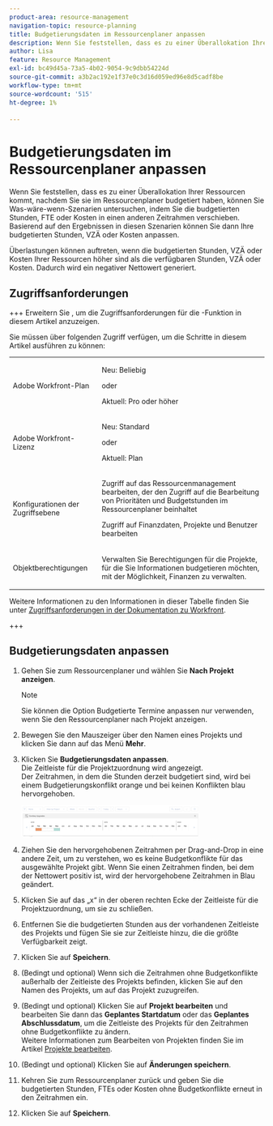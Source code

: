```yaml
---
product-area: resource-management
navigation-topic: resource-planning
title: Budgetierungsdaten im Ressourcenplaner anpassen
description: Wenn Sie feststellen, dass es zu einer Überallokation Ihrer Ressourcen kommt, nachdem Sie sie im Ressourcenplaner budgetiert haben, können Sie Was-wäre-wenn-Szenarien untersuchen, indem Sie die budgetierten Stunden, FTE oder Kosten in einen anderen Zeitrahmen verschieben. Basierend auf den Ergebnissen in diesen Szenarien können Sie dann Ihre budgetierten Stunden, VZÄ oder Kosten anpassen.
author: Lisa
feature: Resource Management
exl-id: bc49d45a-73a5-4b02-9054-9c9dbb54224d
source-git-commit: a3b2ac192e1f37e0c3d16d059ed96e8d5cadf8be
workflow-type: tm+mt
source-wordcount: '515'
ht-degree: 1%

---
```


# Budgetierungsdaten im Ressourcenplaner anpassen

Wenn Sie feststellen, dass es zu einer Überallokation Ihrer Ressourcen kommt, nachdem Sie sie im Ressourcenplaner budgetiert haben, können Sie Was-wäre-wenn-Szenarien untersuchen, indem Sie die budgetierten Stunden, FTE oder Kosten in einen anderen Zeitrahmen verschieben. Basierend auf den Ergebnissen in diesen Szenarien können Sie dann Ihre budgetierten Stunden, VZÄ oder Kosten anpassen.

Überlastungen können auftreten, wenn die budgetierten Stunden, VZÄ oder Kosten Ihrer Ressourcen höher sind als die verfügbaren Stunden, VZÄ oder Kosten. Dadurch wird ein negativer Nettowert generiert.

## Zugriffsanforderungen

+++ Erweitern Sie , um die Zugriffsanforderungen für die -Funktion in diesem Artikel anzuzeigen.

Sie müssen über folgenden Zugriff verfügen, um die Schritte in diesem Artikel ausführen zu können:

<table style="table-layout:auto"> 
 <col> 
 <col> 
 <tbody> 
  <tr> 
   <td role="rowheader">Adobe Workfront-Plan</td> 
    <td><p>Neu: Beliebig</p>
       <p>oder</p>
       <p>Aktuell: Pro oder höher</p> </td> 
  </tr> 
  <tr> 
   <td role="rowheader">Adobe Workfront-Lizenz</td> 
   <td><p>Neu: Standard</p>
       <p>oder</p>
       <p>Aktuell: Plan</p></td> 
  </tr> 
  <tr> 
   <td role="rowheader">Konfigurationen der Zugriffsebene</td> 
   <td> <p>Zugriff auf das Ressourcenmanagement bearbeiten, der den Zugriff auf die Bearbeitung von Prioritäten und Budgetstunden im Ressourcenplaner beinhaltet</p> <p>Zugriff auf Finanzdaten, Projekte und Benutzer bearbeiten</p></td> 
  </tr> 
  <tr> 
   <td role="rowheader">Objektberechtigungen</td> 
   <td> <p>Verwalten Sie Berechtigungen für die Projekte, für die Sie Informationen budgetieren möchten, mit der Möglichkeit, Finanzen zu verwalten.</p></td> 
  </tr> 
 </tbody> 
</table>

Weitere Informationen zu den Informationen in dieser Tabelle finden Sie unter [Zugriffsanforderungen in der Dokumentation zu Workfront](/help/quicksilver/administration-and-setup/add-users/access-levels-and-object-permissions/access-level-requirements-in-documentation.md).

+++

## Budgetierungsdaten anpassen

1. Gehen Sie zum Ressourcenplaner und wählen Sie **Nach Projekt anzeigen**.

   >[!NOTE]
   >
   >Sie können die Option Budgetierte Termine anpassen nur verwenden, wenn Sie den Ressourcenplaner nach Projekt anzeigen.

1. Bewegen Sie den Mauszeiger über den Namen eines Projekts und klicken Sie dann auf das Menü **Mehr**.
1. Klicken Sie **Budgetierungsdaten anpassen**.\
   Die Zeitleiste für die Projektzuordnung wird angezeigt.\
   Der Zeitrahmen, in dem die Stunden derzeit budgetiert sind, wird bei einem Budgetierungskonflikt orange und bei keinen Konflikten blau hervorgehoben.

   ![Budgetierungsdaten anpassen](assets/rp-adjust-budgeting-dates-with-no-done-button-350x63.png)

1. Ziehen Sie den hervorgehobenen Zeitrahmen per Drag-and-Drop in eine andere Zeit, um zu verstehen, wo es keine Budgetkonflikte für das ausgewählte Projekt gibt. Wenn Sie einen Zeitrahmen finden, bei dem der Nettowert positiv ist, wird der hervorgehobene Zeitrahmen in Blau geändert.
1. Klicken Sie auf das „x“ in der oberen rechten Ecke der Zeitleiste für die Projektzuordnung, um sie zu schließen.
1. Entfernen Sie die budgetierten Stunden aus der vorhandenen Zeitleiste des Projekts und fügen Sie sie zur Zeitleiste hinzu, die die größte Verfügbarkeit zeigt.
1. Klicken Sie auf **Speichern**.
1. (Bedingt und optional) Wenn sich die Zeitrahmen ohne Budgetkonflikte außerhalb der Zeitleiste des Projekts befinden, klicken Sie auf den Namen des Projekts, um auf das Projekt zuzugreifen.
1. (Bedingt und optional) Klicken Sie auf **Projekt bearbeiten** und bearbeiten Sie dann das **Geplantes Startdatum** oder das **Geplantes Abschlussdatum**, um die Zeitleiste des Projekts für den Zeitrahmen ohne Budgetkonflikte zu ändern.\
   Weitere Informationen zum Bearbeiten von Projekten finden Sie im Artikel [Projekte bearbeiten](../../manage-work/projects/manage-projects/edit-projects.md).

1. (Bedingt und optional) Klicken Sie auf **Änderungen speichern**.
1. Kehren Sie zum Ressourcenplaner zurück und geben Sie die budgetierten Stunden, FTEs oder Kosten ohne Budgetkonflikte erneut in den Zeitrahmen ein.
1. Klicken Sie auf **Speichern**.
